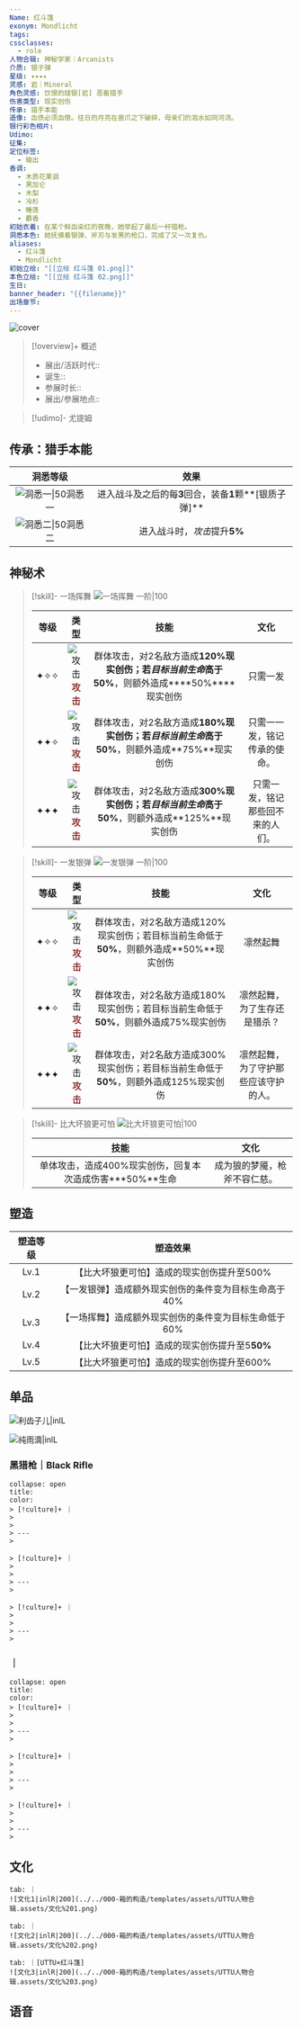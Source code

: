 ```yaml
---
Name: 红斗篷
exonym: Mondlicht
tags: 
cssclasses:
  - role
人物合辑: 神秘学家｜Arcanists
介质: 银子弹
星级: ✦✦✦✦
灵感: 岩｜Mineral
角色灵感: 饮恨的燧银[岩] 恶畜猎手
伤害类型: 现实创伤
传承: 猎手本能
造像: 血债必须血偿。往日的月亮在兽爪之下破碎，母亲们的泪水如同河流。
银行彩色相片: 
Udimo: 
征集: 
定位标签:
  - 输出
香调:
  - 木质花果调
  - 黑加仑
  - 木梨
  - 冷杉
  - 睡莲
  - 麝香
初始衣着: 在某个鲜血染红的夜晚，她举起了最后一杆猎枪。
洞悉本色: 她抚摸着银弹、斧刃与发黑的枪口，完成了又一次复仇。
aliases:
  - 红斗篷
  - Mondlicht
初始立绘: "[[立绘 红斗篷 01.png]]"
本色立绘: "[[立绘 红斗篷 02.png]]"
生日: 
banner_header: "{{filename}}"
出场章节:
---
```

![cover](assets/红斗篷｜Mondlicht.assets/立绘%20红斗篷%2002.png)

> [!overview]+ 概述
> - 展出/活跃时代:: 
> - 诞生:: 
> - 参展时长:: 
> - 展出/参展地点:: 

> [!udimo]- 尤提姆
> 
> 

## 传承：猎手本能

|                           洞悉等级                           |                          效果                          |
| :----------------------------------------------------------: | :----------------------------------------------------: |
| ![洞悉一\|50](../../000-箱的构造/templates/assets/UTTU人物合辑.assets/图标%20洞悉Ⅰ.png)洞悉一 | 进入战斗及之后的每**3**回合，装备**1**颗**[银质子弹]** |
| ![洞悉二\|50](../../000-箱的构造/templates/assets/UTTU人物合辑.assets/图标%20洞悉Ⅱ.png)洞悉二 |              进入战斗时，*攻击*提升**5%**              |

## 神秘术

> [!skill]- 一场挥舞
> ![一场挥舞 一阶|100](assets/红斗篷｜Mondlicht.assets/神秘术%20一场挥舞1.png)
> 
> | 等级 |                             类型                             |                             技能                             |               文化               |
> | :--: | :----------------------------------------------------------: | :----------------------------------------------------------: | :------------------------------: |
> | ✦✧✧  | ![攻击](../../000-箱的构造/templates/assets/UTTU人物合辑.assets/Attack.png)<b><font color="#933334">攻击</font></b> | 群体攻击，对2名敌方造成**120%**现实创伤；若*目标当前生命*高于**50%**，则额外造成****50%****现实创伤 |             只需一发             |
> | ✦✦✧  | ![攻击](../../000-箱的构造/templates/assets/UTTU人物合辑.assets/Attack.png)<b><font color="#933334">攻击</font></b> | 群体攻击，对2名敌方造成**180%**现实创伤；若*目标当前生命*高于**50%**，则额外造成**75%**现实创伤 |   只需一一发，铭记传承的使命。   |
> | ✦✦✦  | ![攻击](../../000-箱的构造/templates/assets/UTTU人物合辑.assets/Attack.png)<b><font color="#933334">攻击</font></b> | 群体攻击，对2名敌方造成**300%**现实创伤；若*目标当前生命*高于**50%**，则额外造成**125%**现实创伤 | 只需一发，铭记那些回不来的人们。 |
> 

> [!skill]- 一发银弹
> ![一发银弹 一阶|100](assets/红斗篷｜Mondlicht.assets/神秘术%20一发银弹1.png)
> 
> | 等级 |                             类型                             |                             技能                             |                 文化                 |
> | :--: | :----------------------------------------------------------: | :----------------------------------------------------------: | :----------------------------------: |
> | ✦✧✧  | ![攻击](../../000-箱的构造/templates/assets/UTTU人物合辑.assets/Attack.png)<b><font color="#933334">攻击</font></b> | 群体攻击，对2名敌方造成120%现实创伤；若目标当前生命低于**50%**，则额外造成**50%**现实创伤 |               凛然起舞               |
> | ✦✦✧  | ![攻击](../../000-箱的构造/templates/assets/UTTU人物合辑.assets/Attack.png)<b><font color="#933334">攻击</font></b> | 群体攻击，对2名敌方造成180%现实创伤；若目标当前生命低于**50%**，则额外造成75%现实创伤 |     凛然起舞，为了生存还是猎杀？     |
> | ✦✦✦  | ![攻击](../../000-箱的构造/templates/assets/UTTU人物合辑.assets/Attack.png)<b><font color="#933334">攻击</font></b> | 群体攻击，对2名敌方造成300%现实创伤；若目标当前生命低于**50%**，则额外造成125%现实创伤 | 凛然起舞，为了守护那些应该守护的人。 |
> 

> [!skill]- 比大坏狼更可怕
> ![比大坏狼更可怕|100](assets/红斗篷｜Mondlicht.assets/至终的仪式%20比大坏狼更可怕.png)
> 
> |                           技能                            |             文化             |
> | :-------------------------------------------------------: | :--------------------------: |
> | 单体攻击，造成400%现实创伤，回复本次造成伤害\***50%**生命 | 成为狼的梦魇，枪斧不容仁慈。 |
> 

## 塑造

| 塑造等级 |                       塑造效果                        |
| :------: | :---------------------------------------------------: |
|   Lv.1   |      【比大坏狼更可怕】造成的现实创伤提升至500%       |
|   Lv.2   | 【一发银弹】造成额外现实创伤的条件变为目标生命高于40% |
|   Lv.3   | 【一场挥舞】造成额外现实创伤的条件变为目标生命低于60% |
|   Lv.4   |    【比大坏狼更可怕】造成的现实创伤提升至5**50%**     |
|   Lv.5   |      【比大坏狼更可怕】造成的现实创伤提升至600%       |


## 单品

![利齿子儿|inlL](../../000-箱的构造/templates/assets/UTTU人物合辑.assets/货币%20利齿子儿.png)

![纯雨滴|inlL](../../000-箱的构造/templates/assets/UTTU人物合辑.assets/货币%20纯雨滴.png)

### 黑猎枪｜Black Rifle

````ad-flex
collapse: open
title: 
color: 
> [!culture]+ ｜
> 
> 
> ---
> 

> [!culture]+ ｜
> 
> 
> ---
> 

> [!culture]+ ｜
> 
> 
> ---
> 
````

### ｜

````ad-flex
collapse: open
title: 
color: 
> [!culture]+ ｜
> 
> 
> ---
> 

> [!culture]+ ｜
> 
> 
> ---
> 

> [!culture]+ ｜
> 
> 
> ---
> 
````

## 文化

````tabs
tab: ｜
![文化1|inlR|200](../../000-箱的构造/templates/assets/UTTU人物合辑.assets/文化%201.png)

tab: ｜
![文化2|inlR|200](../../000-箱的构造/templates/assets/UTTU人物合辑.assets/文化%202.png)

tab: ｜[UTTU×红斗篷]
![文化3|inlR|200](../../000-箱的构造/templates/assets/UTTU人物合辑.assets/文化%203.png)

````

## 语音

